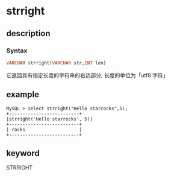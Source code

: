 # strright

## description

### Syntax

```Haskell
VARCHAR strright(VARCHAR str,INT len)
```

它返回具有指定长度的字符串的右边部分, 长度的单位为「utf8 字符」

## example

```Plain Text
MySQL > select strright("Hello starrocks",5);
+--------------------------+
|strright('Hello starrocks', 5)|
+--------------------------+
| rocks                    |
+--------------------------+
```

## keyword

STRRIGHT
